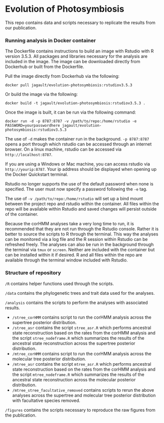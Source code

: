 # Evolution of Photosymbiosis

This repo contains data and scripts necessary to replicate the results from our publication.  

### Running analysis in Docker container  

The Dockerfile contains instructions to build an image with Rstudio with R version 3.5.3. All packages and libraries necessary for the analysis are included in the image. The image can be downloaded directly from Dockerhub or built from the Dockerfile. 

Pull the image directly from Dockerhub via the following:

`docker pull jagault/evolution-photosymbiosis:rstudiov3.5.3`

Or build the image via the following:

`docker build -t jagault/evolution-photosymbiosis:rstudiov3.5.3 .`  

Once the image is built, it can be run via the following command:

`docker run -d -p 8787:8787 -v /path/to/repo:/home/rstudio -e PASSWORD=yourpasswordhere jagault/evolution-photosymbiosis:rstudiov3.5.3`  

The use of `-d` makes the container run in the background. `-p 8787:8787` opens a port through which rstudio can be accessed through an internet browser. On a linux machine, rstudio can be accessed via `http://localhost:8787`.  

If you are using a Windows or Mac machine, you can access rstudio via `http://yourip:8787`. Your ip address should be displayed when opening up the Docker Quickstart terminal.  

Rstudio no longer supports the use of the default password when none is specified. The user must now specify a password following the `-e` tag. 

The use of `-v /path/to/repo:/home/rstudio` will set up a bind mount between the project repo and rstudio within the container. All files within the repo will be available within Rstudio and saved changes will persist outside of the container.  

Because the corHMM analyses take a very long time to run, it is recommended that they are not run through the Rstudio console. Rather it is better to source the scripts to R through the terminal. This way the analyses can be monitored via a log file and the R session within Rstudio can be refreshed freely. The analyses can also be run in the background through the terminal via `tmux` or `screen`. Neither are included with the container but can be installed within it if desired. R and all files within the repo are available through the terminal window included with Rstudio.

### Structure of repository  

`/R` contains helper functions used through the scripts.  

`/data` contains the phylogenetic trees and trait data used for the analyses. 

`/analysis` contains the scripts to perform the analyses with associated results. 
  * `/stree_corHMM` contains script to run the corHMM analysis across the supertree posterior distribution.
  * `/stree_asr` contains the script `stree_asr.R` which performs ancestral state reconstruction based on the rates from the corHMM analysis and the script `stree_nodeframe.R` which summarizes the results of the ancestral state reconstruction across the supertree posterior distribution.  
  * `/mtree_corHMM` contains script to run the corHMM analysis across the molecular tree posterior distribution.
  * `/mtree_asr` contains the script `mtree_asr.R` which performs ancestral state reconstruction based on the rates from the corHMM analysis and the script `mtree_nodeframe.R` which summarizes the results of the ancestral state reconstruction across the molecular posterior distribution.  
  * `/mtree_stree_facultative_removed` contains scripts to rerun the above analyses across the supertree and molecular tree posterior distribution with facultative species removed.  
  
`/figures` contains the scripts necessary to reproduce the raw figures from the publication. 